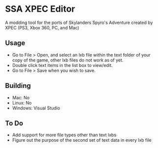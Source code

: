 # SSA XPEC Editor
 A modding tool for the ports of Skylanders Spyro's Adventure created by XPEC (PS3, Xbox 360, PC, and Mac)

## Usage
* Go to File > Open, and select an lxb file within the text folder of your copy of the game, other lxb files do not work as of yet.
* Double click text items in the list box to view/edit.
* Go to File > Save when you wish to save.

## Building
* Mac: No
* Linux: No
* Windows: Visual Studio

## To Do
* Add support for more file types other than text lxbs
* Figure out the purpose of the second set of text data in every lxb file
